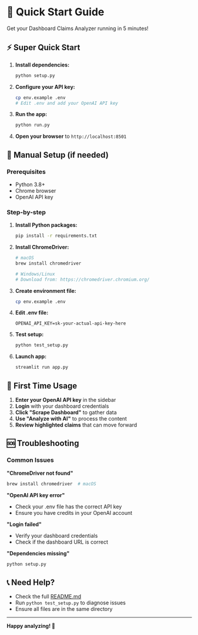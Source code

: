# 🚀 Quick Start Guide

Get your Dashboard Claims Analyzer running in 5 minutes!

## ⚡ Super Quick Start

1. **Install dependencies:**
   ```bash
   python setup.py
   ```

2. **Configure your API key:**
   ```bash
   cp env.example .env
   # Edit .env and add your OpenAI API key
   ```

3. **Run the app:**
   ```bash
   python run.py
   ```

4. **Open your browser** to `http://localhost:8501`

## 🔧 Manual Setup (if needed)

### Prerequisites
- Python 3.8+
- Chrome browser
- OpenAI API key

### Step-by-step

1. **Install Python packages:**
   ```bash
   pip install -r requirements.txt
   ```

2. **Install ChromeDriver:**
   ```bash
   # macOS
   brew install chromedriver
   
   # Windows/Linux
   # Download from: https://chromedriver.chromium.org/
   ```

3. **Create environment file:**
   ```bash
   cp env.example .env
   ```

4. **Edit .env file:**
   ```env
   OPENAI_API_KEY=sk-your-actual-api-key-here
   ```

5. **Test setup:**
   ```bash
   python test_setup.py
   ```

6. **Launch app:**
   ```bash
   streamlit run app.py
   ```

## 🎯 First Time Usage

1. **Enter your OpenAI API key** in the sidebar
2. **Login** with your dashboard credentials
3. **Click "Scrape Dashboard"** to gather data
4. **Use "Analyze with AI"** to process the content
5. **Review highlighted claims** that can move forward

## 🆘 Troubleshooting

### Common Issues

**"ChromeDriver not found"**
```bash
brew install chromedriver  # macOS
```

**"OpenAI API key error"**
- Check your .env file has the correct API key
- Ensure you have credits in your OpenAI account

**"Login failed"**
- Verify your dashboard credentials
- Check if the dashboard URL is correct

**"Dependencies missing"**
```bash
python setup.py
```

## 📞 Need Help?

- Check the full [README.md](README.md)
- Run `python test_setup.py` to diagnose issues
- Ensure all files are in the same directory

---

**Happy analyzing! 🎉**
